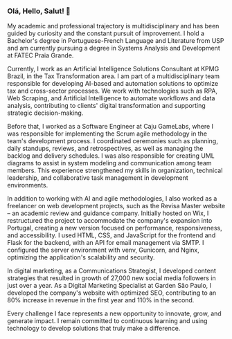### Olá, Hello, Salut! 👋

My academic and professional trajectory is multidisciplinary and has been guided by curiosity and the constant pursuit of improvement. I hold a Bachelor's degree in Portuguese-French Language and Literature from USP and am currently pursuing a degree in Systems Analysis and Development at FATEC Praia Grande.

Currently, I work as an Artificial Intelligence Solutions Consultant at KPMG Brazil, in the Tax Transformation area. I am part of a multidisciplinary team responsible for developing AI-based and automation solutions to optimize tax and cross-sector processes. We work with technologies such as RPA, Web Scraping, and Artificial Intelligence to automate workflows and data analysis, contributing to clients' digital transformation and supporting strategic decision-making.

Before that, I worked as a Software Engineer at Caju GameLabs, where I was responsible for implementing the Scrum agile methodology in the team's development process. I coordinated ceremonies such as planning, daily standups, reviews, and retrospectives, as well as managing the backlog and delivery schedules. I was also responsible for creating UML diagrams to assist in system modeling and communication among team members. This experience strengthened my skills in organization, technical leadership, and collaborative task management in development environments.

In addition to working with AI and agile methodologies, I also worked as a freelancer on web development projects, such as the Revisa Master website – an academic review and guidance company. Initially hosted on Wix, I restructured the project to accommodate the company's expansion into Portugal, creating a new version focused on performance, responsiveness, and accessibility. I used HTML, CSS, and JavaScript for the frontend and Flask for the backend, with an API for email management via SMTP. I configured the server environment with venv, Gunicorn, and Nginx, optimizing the application's scalability and security.

In digital marketing, as a Communications Strategist, I developed content strategies that resulted in growth of 27,000 new social media followers in just over a year. As a Digital Marketing Specialist at Garden São Paulo, I developed the company's website with optimized SEO, contributing to an 80% increase in revenue in the first year and 110% in the second.

Every challenge I face represents a new opportunity to innovate, grow, and generate impact. I remain committed to continuous learning and using technology to develop solutions that truly make a difference.
